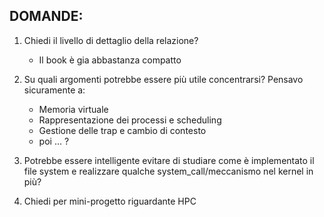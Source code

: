 ## DOMANDE:

1. Chiedi il livello di dettaglio della relazione?
    - Il book è gia abbastanza compatto  
2. Su quali argomenti potrebbe essere più utile concentrarsi?
    Pensavo sicuramente a:
    - Memoria virtuale
    - Rappresentazione dei processi e scheduling
    - Gestione delle trap e cambio di contesto
    - poi ... ?

3. Potrebbe essere intelligente evitare di studiare come è implementato il file system e realizzare qualche system_call/meccanismo nel kernel in più? 

4. Chiedi per mini-progetto riguardante HPC